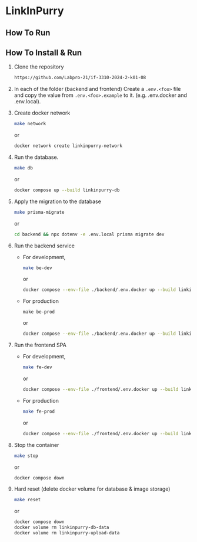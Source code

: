 # LinkInPurry

## How To Run

## How To Install & Run

1. Clone the repository

   ```bash
   https://github.com/Labpro-21/if-3310-2024-2-k01-08
   ```

2. In each of the folder (backend and frontend) Create a `.env.<foo>` file and copy the value from `.env.<foo>.example` to it. (e.g. .env.docker and .env.local).

3. Create docker network

   ```bash
   make network
   ```

   or

   ```bash
   docker network create linkinpurry-network
   ```

4. Run the database.

   ```bash
   make db
   ```

   or

   ```bash
   docker compose up --build linkinpurry-db
   ```

5. Apply the migration to the database

   ```bash
   make prisma-migrate
   ```

   or

   ```bash
   cd backend && npx dotenv -e .env.local prisma migrate dev
   ```

6. Run the backend service

   - For development,

     ```bash
     make be-dev
     ```

     or

     ```bash
     docker compose --env-file ./backend/.env.docker up --build linkinpurry-be-dev
     ```

   - For production

     ```
     make be-prod
     ```

     or

     ```bash
     docker compose --env-file ./backend/.env.docker up --build linkinpurry-be-prod
     ```

7. Run the frontend SPA

   - For development,

     ```bash
     make fe-dev
     ```

     or

     ```bash
     docker compose --env-file ./frontend/.env.docker up --build linkinpurry-fe-dev
     ```

   - For production

     ```bash
     make fe-prod
     ```

     or

     ```bash
     docker compose --env-file ./frontend/.env.docker up --build linkinpurry-fe-prod
     ```

8. Stop the container

   ```bash
   make stop
   ```

   or

   ```bash
   docker compose down
   ```

9. Hard reset (delete docker volume for database & image storage)

   ```bash
   make reset
   ```

   or

   ```bash
   docker compose down
   docker volume rm linkinpurry-db-data
   docker volume rm linkinpurry-upload-data
   ```
